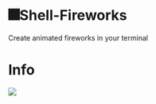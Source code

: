 # 🎆Shell-Fireworks
Create animated fireworks in your terminal
# Info
![](https://img.shields.io/github/languages/code-size/BastionAtackDev/Shell-Fireworks?style=for-the-badge)
